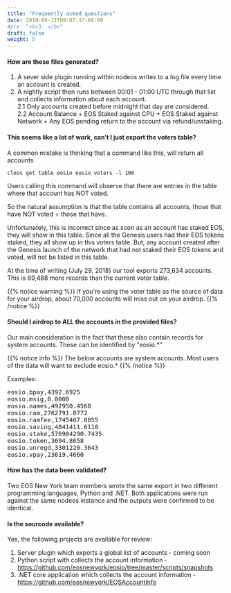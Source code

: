 ```yaml
---
title: "Frequently asked questions"
date: 2018-06-11T09:07:37-04:00
#pre: "<b>3. </b>"
draft: false
weight: 5
---
```


#### How are these files generated?

1. A sever side plugin running within nodeos writes to a log file every time an account is created.    
2. A nightly script then runs between 00:01 - 01:00 UTC through that list and collects information about each account.   
2.1 Only accounts created before midnight that day are considered.  
2.2 Account Balance + EOS Staked against CPU + EOS Staked against Network + Any EOS pending return to the account via refund/unstaking. 

#### This seems like a lot of work, can't I just export the voters table?

A common mistake is thinking that a command like this, will return all accounts
```
cleos get table eosio eosio voters -l 100
```
Users calling this command will observe that there are entries in the table where that account has NOT voted.  

So the natural assumption is that the table contains all accounts, those that have NOT voted + those that have.  

Unfortunately, this is incorrect since as soon as an account has staked EOS, they will show in this table. Since all the Genesis users had their EOS tokens staked, they all show up in this voters table. But, any account created after the Genesis launch of the network that had not staked their EOS tokens and voted, will not be listed in this table. 

At the time of writing (July 29, 2018) our tool exports 273,634 accounts. This is 69,488 more records than the current voter table. 

{{% notice warning %}}
If you're using the voter table as the source of data for your airdrop, about 70,000 accounts will miss out on your airdrop.
{{% /notice %}}

#### Should I airdrop to ALL the accounts in the provided files?

Our main consideration is the fact that these also contain records for system accounts. These can be identified by "eosio.*"

{{% notice info %}}
The below accounts are system accounts. Most users of the data will want to exclude eosio.*
{{% /notice %}}

Examples:

<pre>
eosio.bpay,4392.6925
eosio.msig,0.0000
eosio.names,492950.4560
eosio.ram,2762791.0772
eosio.ramfee,1745467.0855
eosio.saving,4841411.6110
eosio.stake,576904290.7435
eosio.token,3694.8658
eosio.unregd,3301220.3643
eosio.vpay,23619.4660
</pre>

#### How has the data been validated?

Two EOS New York team members wrote the same export in two different programming languages, Python and .NET. Both applications were run against the same nodeos instance and the outputs were confirmed to be identical. 

#### Is the sourcode available?

Yes, the following projects are available for review:   
1. Server plugin which exports a global list of accounts - coming soon  
2. Python script with collects the account information - https://github.com/eosnewyork/eosio/tree/master/scripts/snapshots  
3. .NET core application which collects the account information - https://github.com/eosnewyork/EOSAccountInfo
